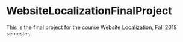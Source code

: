 # WebsiteLocalizationFinalProject
This is the final project for the course Website Localization, Fall 2018 semester. 
